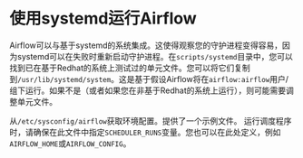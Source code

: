 # 使用systemd运行Airflow

Airflow可以与基于systemd的系统集成。这使得观察您的守护进程变得容易，因为systemd可以在失败时重新启动守护进程。在`scripts/systemd`目录中，您可以找到已在基于Redhat的系统上测试过的单元文件。您可以将它们复制到`/usr/lib/systemd/system`。这是基于假设Airflow将在`airflow:airflow`用户/组下运行。如果不是（或者如果您在非基于Redhat的系统上运行），则可能需要调整单元文件。

从`/etc/sysconfig/airflow`获取环境配置。提供了一个示例文件。 运行调度程序时，请确保在此文件中指定`SCHEDULER_RUNS`变量。您也可以在此处定义，例如`AIRFLOW_HOME`或`AIRFLOW_CONFIG`。
